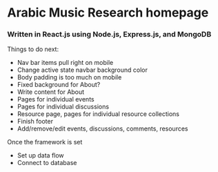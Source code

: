 # Arabic Music Research homepage

### Written in React.js using Node.js, Express.js, and MongoDB

Things to do next:
* Nav bar items pull right on mobile
* Change active state navbar background color
* Body padding is too much on mobile
* Fixed background for About?
* Write content for About
* Pages for individual events
* Pages for individual discussions
* Resource page, pages for individual resource collections
* Finish footer
* Add/remove/edit events, discussions, comments, resources

Once the framework is set
* Set up data flow
* Connect to database

